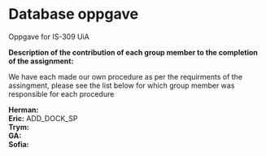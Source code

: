# Database oppgave
Oppgave for IS-309 UiA

**Description of the contribution of each group member to the completion of the assignment:** <br />

We have each made our own procedure as per the requirments of the assingment, please see the list below for which group member was responsible for each procedure <br />


**Herman:** <br />
**Eric:** ADD_DOCK_SP <br />
**Trym:** <br />
**GA:** <br />
**Sofia:** <br />
